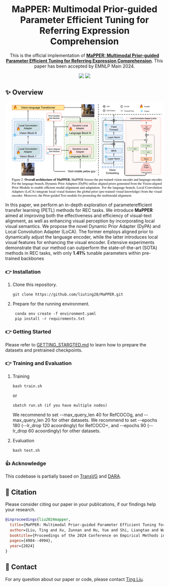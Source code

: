 <div align=center>
  
# MaPPER: Multimodal Prior-guided Parameter Efficient Tuning for Referring Expression Comprehension
This is the official implementation of [**MaPPER: Multimodal Prior-guided Parameter Efficient Tuning for Referring Expression Comprehension**](https://aclanthology.org/2024.emnlp-main.287). This paper has been accepted by EMNLP Main 2024.



<p>
<a href='https://arxiv.org/abs/2409.13609'><img src='https://img.shields.io/badge/Paper-arXiv-red'></a>
<a href='https://aclanthology.org/2024.emnlp-main.287'><img src='https://img.shields.io/badge/Paper-EMNLP-blue'></a>
</p>

</div>

## :sparkles: Overview
<p align="center"> <img src="overview.png" width="1000" align="center"> </p>

In this paper, we perform an in-depth exploration of parameterefficient transfer learning (PETL) methods for REC tasks. We introduce **MaPPER** aimed at improving both the effectiveness and efficiency of visual-text alignment, as well as enhancing visual perception by incorporating local visual semantics. We propose the novel Dynamic Prior Adapter
(DyPA) and Local Convolution Adapter (LoCA). The former employs aligned prior to dynamically
adjust the language encoder, while the latter introduces local visual features for enhancing the visual encoder. Extensive experiments demonstrate that our method can outperform the state-of-the-art (SOTA) methods in REC tasks, with only **1.41%** tunable parameters within pre-trained backbones



### :point_right: Installation
1.  Clone this repository.
    ```
    git clone https://github.com/liuting20/MaPPER.git
    ```

2.  Prepare for the running environment. 

    ```
     conda env create -f environment.yaml      
     pip install -r requirements.txt
    ```

### :point_right: Getting Started

Please refer to [GETTING_STARGTED.md](GETTING_STARTED.md) to learn how to prepare the datasets and pretrained checkpoints.


### :point_right: Training and Evaluation

1.  Training
    ```
    bash train.sh
    ```
    or
    ```
    sbatch run.sh (if you have multiple nodes)
    ```
    

    We recommend to set --max_query_len 40 for RefCOCOg, and --max_query_len 20 for other datasets. We recommend to set --epochs 180 (--lr_drop 120 acoordingly) for RefCOCO+, and --epochs 90 (--lr_drop 60 acoordingly) for other datasets.
    

2.  Evaluation
    ```
    bash test.sh
    ```

### :thumbsup: Acknowledge
This codebase is partially based on [TransVG](https://github.com/djiajunustc/TransVG) and [DARA](https://github.com/liuting20/DARA).


## :pushpin: Citation
Please consider citing our paper in your publications, if our findings help your research.
```bibtex
@inproceedings{liu2024mapper,
  title={MaPPER: Multimodal Prior-guided Parameter Efficient Tuning for Referring Expression Comprehension},
  author={Liu, Ting and Xu, Zunnan and Hu, Yue and Shi, Liangtao and Wang, Zhiqiang and Yin, Quanjun},
  booktitle={Proceedings of the 2024 Conference on Empirical Methods in Natural Language Processing},
  pages={4984--4994},
  year={2024}
}

```

## :e-mail: Contact
For any question about our paper or code, please contact [Ting Liu](mailto:liuting20@nudt.edu.cn).
